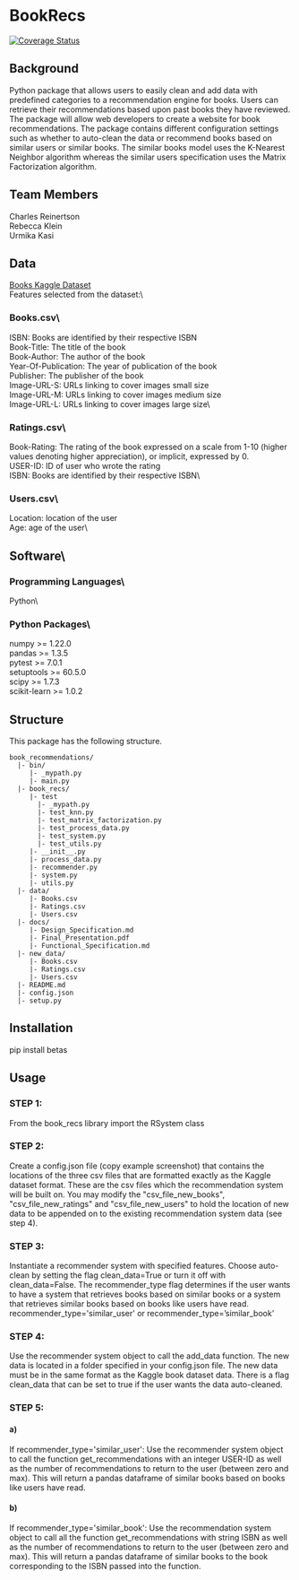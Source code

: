 # BookRecs

[![Coverage Status](https://coveralls.io/repos/github/charles-reinertson/book_recommendations/badge.svg?branch=main)](https://coveralls.io/github/charles-reinertson/book_recommendations?branch=main)

## Background
Python package that allows users to easily clean and add data with predefined categories to a recommendation engine for books. Users can retrieve their recommendations based upon past books they have reviewed. The package will allow web developers to create a website for book recommendations. The package contains different configuration settings such as whether to auto-clean the data or recommend books based on similar users or similar books. The similar books model uses the K-Nearest Neighbor algorithm whereas the similar users specification uses the Matrix Factorization algorithm. 

## Team Members
Charles Reinertson\
Rebecca Klein\
Urmika Kasi

## Data
[Books Kaggle Dataset](https://www.kaggle.com/rounakbanik/the-movies-dataset?select=movies_metadata.csv)\
Features selected from the dataset:\
### Books.csv\
ISBN: Books are identified by their respective ISBN\
Book-Title: The title of the book\
Book-Author: The author of the book\
Year-Of-Publication: The year of publication of the book\
Publisher: The publisher of the book\
Image-URL-S: URLs linking to cover images small size\
Image-URL-M: URLs linking to cover images medium size\
Image-URL-L: URLs linking to cover images large size\
### Ratings.csv\
Book-Rating: The rating of the book expressed on a scale from 1-10 (higher values denoting higher appreciation), or implicit, expressed by 0.\
USER-ID: ID of user who wrote the rating\
ISBN: Books are identified by their respective ISBN\
### Users.csv\
Location: location of the user\
Age: age of the user\

## Software\
### Programming Languages\
Python\
### Python Packages\
numpy >= 1.22.0\
pandas >= 1.3.5\
pytest >= 7.0.1\
setuptools >= 60.5.0\
scipy >= 1.7.3\
scikit-learn >= 1.0.2

## Structure
This package has the following structure.
```
book_recommendations/
  |- bin/
     |- _mypath.py
     |- main.py
  |- book_recs/
     |- test
       |- _mypath.py
       |- test_knn.py
       |- test_matrix_factorization.py
       |- test_process_data.py
       |- test_system.py
       |- test_utils.py
     |- __init__.py
     |- process_data.py
     |- recommender.py
     |- system.py
     |- utils.py
  |- data/
     |- Books.csv
     |- Ratings.csv
     |- Users.csv
  |- docs/
     |- Design_Specification.md
     |- Final_Presentation.pdf
     |- Functional_Specification.md
  |- new_data/
     |- Books.csv
     |- Ratings.csv
     |- Users.csv
  |- README.md
  |- config.json
  |- setup.py

```
## Installation
pip install betas

## Usage
### STEP 1:
From the book_recs library import the RSystem class
### STEP 2:
Create a config.json file (copy example screenshot) that contains the locations of the three csv files that are formatted exactly as the Kaggle dataset format. These are the csv files which the recommendation system will be built on. You may modify the "csv_file_new_books", "csv_file_new_ratings" and "csv_file_new_users" to hold the location of new data to be appended on to the existing recommendation system data (see step 4).
### STEP 3: 
Instantiate a recommender system with specified features. Choose auto-clean by setting the flag clean_data=True or turn it off with clean_data=False. The recommender_type flag determines if the user wants to have a system that retrieves books based on similar books or a system that retrieves similar books based on books like users have read. recommender_type='similar_user' or recommender_type=’similar_book’ 
### STEP 4: 
Use the recommender system object to call the add_data function. The new data is located in a folder specified in your config.json file. The new data must be in the same format as the Kaggle book dataset data. There is a flag clean_data that can be set to true if the user wants the data auto-cleaned.
### STEP 5:
#### a)
 If recommender_type='similar_user':  Use the recommender system object to call the function get_recommendations with an integer USER-ID as well as the number of recommendations to return to the user (between zero and max). This will return a pandas dataframe of similar books based on books like users have read.
#### b)
If recommender_type='similar_book':  Use the recommendation system object to call all the function get_recommendations with string ISBN as well as the number of recommendations to return to the user (between zero and max). This will return a pandas dataframe of similar books to the book corresponding to the ISBN passed into the function.
